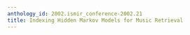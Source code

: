 ```yaml
---
anthology_id: 2002.ismir_conference-2002.21
title: Indexing Hidden Markov Models for Music Retrieval
---
```


